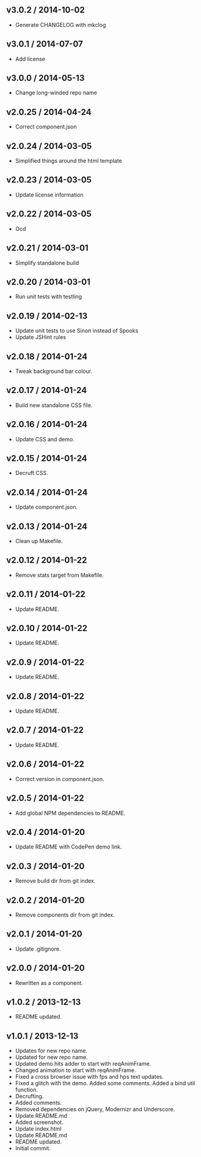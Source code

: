 ## v3.0.2 / 2014-10-02

 * Generate CHANGELOG with mkclog

## v3.0.1 / 2014-07-07

 * Add license

## v3.0.0 / 2014-05-13

 * Change long-winded repo name

## v2.0.25 / 2014-04-24

 * Correct component.json

## v2.0.24 / 2014-03-05

 * Simplified things around the html template

## v2.0.23 / 2014-03-05

 * Update license information

## v2.0.22 / 2014-03-05

 * Ocd

## v2.0.21 / 2014-03-01

 * Simplify standalone build

## v2.0.20 / 2014-03-01

 * Run unit tests with testling

## v2.0.19 / 2014-02-13

 * Update unit tests to use Sinon instead of Spooks
 * Update JSHint rules

## v2.0.18 / 2014-01-24

 * Tweak background bar colour.

## v2.0.17 / 2014-01-24

 * Build new standalone CSS file.

## v2.0.16 / 2014-01-24

 * Update CSS and demo.

## v2.0.15 / 2014-01-24

 * Decruft CSS.

## v2.0.14 / 2014-01-24

 * Update component.json.

## v2.0.13 / 2014-01-24

 * Clean up Makefile.

## v2.0.12 / 2014-01-22

 * Remove stats target from Makefile.

## v2.0.11 / 2014-01-22

 * Update README.

## v2.0.10 / 2014-01-22

 * Update README.

## v2.0.9 / 2014-01-22

 * Update README.

## v2.0.8 / 2014-01-22

 * Update README.

## v2.0.7 / 2014-01-22

 * Update README.

## v2.0.6 / 2014-01-22

 * Correct version in component.json.

## v2.0.5 / 2014-01-22

 * Add global NPM dependencies to README.

## v2.0.4 / 2014-01-20

 * Update README with CodePen demo link.

## v2.0.3 / 2014-01-20

 * Remove build dir from git index.

## v2.0.2 / 2014-01-20

 * Remove components dir from git index.

## v2.0.1 / 2014-01-20

 * Update .gitignore.

## v2.0.0 / 2014-01-20

 * Rewritten as a component.

## v1.0.2 / 2013-12-13

 * README updated.

## v1.0.1 / 2013-12-13

 * Updates for new repo name.
 * Updated for new repo name.
 * Updated demo hits adder to start with reqAnimFrame.
 * Changed animation to start with reqAnimFrame.
 * Fixed a cross browser issue with fps and hps text updates.
 * Fixed a glitch with the demo. Added some comments. Added a bind util function.
 * Decrufting.
 * Added comments.
 * Removed dependencies on jQuery, Modernizr and Underscore.
 * Update README.md
 * Added screenshot.
 * Update index.html
 * Update README.md
 * README updated.
 * Initial commit.
